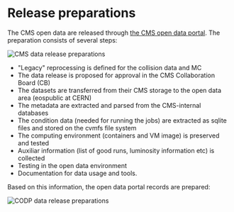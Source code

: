 # Release preparations

The CMS open data are released through [the CMS open data portal](http://opendata.cern.ch/). The preparation consists of several steps:


![CMS data release preparations](../images/cms-release-preparations.png "CMS data release preparations")

- "Legacy" reprocessing is defined for the collision data and MC
- The data release is proposed for approval in the CMS Collaboration Board (CB)
- The datasets are transferred from their CMS storage to the open data area (eospublic at CERN)
- The metadata are extracted and parsed from the CMS-internal databases
- The condition data (needed for running the jobs) are extracted as sqlite files and stored on the cvmfs file system
- The computing environment (containers and VM image) is preserved and tested
- Auxiliar information (list of good runs, luminosity information etc) is collected 
- Testing in the open data environment
- Documentation for data usage and tools.

Based on this information, the open data portal records are prepared:

![CODP data release preparations](../images/codp-release-preparations.png "CODP data release preparations")


  